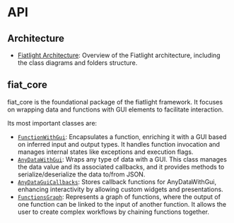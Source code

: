 API
===

Architecture
------------

* [Fiatlight Architecture](api_architecture): Overview of the Fiatlight architecture, including the class diagrams and folders structure.

fiat_core
---------

fiat_core is the foundational package of the fiatlight framework. It focuses on wrapping data and functions with GUI elements to facilitate interaction.

Its most important classes are:

* [`FunctionWithGui`](api_function_with_gui): Encapsulates a function, enriching it with a GUI based on inferred input and output types. It handles function invocation and manages internal states like exceptions and execution flags.
* [`AnyDataWithGui`](api_any_data_with_gui): Wraps any type of data with a GUI. This class manages the data value and its associated callbacks, and it provides methods to serialize/deserialize the data to/from JSON.
* [`AnyDataGuiCallbacks`](api_any_data_gui_callbacks): Stores callback functions for AnyDataWithGui, enhancing interactivity by allowing custom widgets and presentations.
* [`FunctionsGraph`](api_functions_graph): Represents a graph of functions, where the output of one function can be linked to the input of another function. It allows the user to create complex workflows by chaining functions together.

